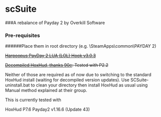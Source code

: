 # scSuite
###A rebalance of Payday 2 by Overkill Software

### Pre-requisites
######Place them in root directory (e.g. \SteamApps\common\PAYDAY 2)

~~[Harpoopus PayDay 2 LUA (LOL) Hook v3.0.3](http://www.unknowncheats.me/forum/payday-2/118779-harpoopus-payday-2-lua-lol-hook-v3-0-3-a.html)~~

~~[Decompiled HoxHud, thanks 90e](http://www.unknowncheats.me/forum/payday-2/118723-hoxhud-lua-dump-p2-2-a.html): Tested with P2.2~~

Neither of those are required as of now due to switching to the standard HoxHud install (waiting for decompiled version updates). Use SCSuite-uninstall.bat to clean your directory then install HoxHud as usual using Manual method explained at their group.

This is currently tested with

HoxHud P7.6
Payday2 v1.16.6 (Update 43)
